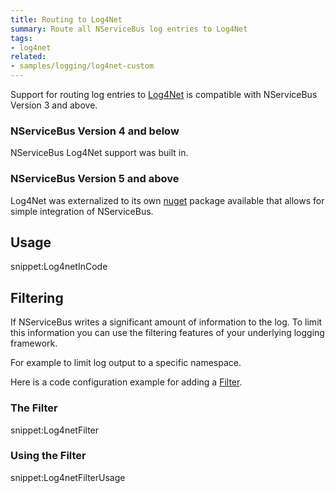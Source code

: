 ```yaml
---
title: Routing to Log4Net
summary: Route all NServiceBus log entries to Log4Net
tags:
- log4net
related:
- samples/logging/log4net-custom
---
```


Support for routing log entries to [Log4Net](http://logging.apache.org/log4net/) is compatible with NServiceBus Version 3 and above.


### NServiceBus Version 4 and below

NServiceBus Log4Net support was built in.


### NServiceBus Version 5 and above

Log4Net was externalized to its own [nuget](https://www.nuget.org/packages/NServiceBus.Log4Net/) package available that allows for simple integration of NServiceBus.


## Usage

snippet:Log4netInCode


## Filtering

If NServiceBus writes a significant amount of information to the log. To limit this information you can use the filtering features of your underlying logging framework.

For example to limit log output to a specific namespace.

Here is a code configuration example for adding a [Filter](http://logging.apache.org/log4net/release/manual/configuration.html#filters).


### The Filter

snippet:Log4netFilter


### Using the Filter

snippet:Log4netFilterUsage
